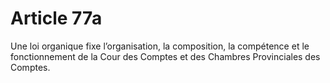 # Article 77a

Une loi organique fixe l’organisation, la composition, la compétence et le fonctionnement de la Cour des Comptes et des Chambres Provinciales des Comptes.